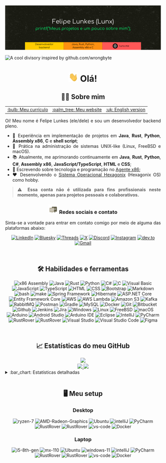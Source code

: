 
[![Cabeçalho](https://raw.githubusercontent.com/felipenlunkes/felipenlunkes/master/img/header.pt.png "Minha página")](https://lunx.me)

<!--
<div align="center">
  
[![](https://img.shields.io/badge/Code-x86_Assembly-informational?style=flat&logo=assembly&logoColor=white&color=2bbc8a)](https://github.com/felipenlunkes)
[![](https://img.shields.io/badge/Code-Java-informational?style=flat&logo=openjdk&logoColor=white&color=2bbc8a)](https://github.com/felipenlunkes)
[![](https://img.shields.io/badge/Code-Rust-informational?style=flat&logo=rust&logoColor=white&color=2bbc8a)](https://github.com/felipenlunkes)
[![](https://img.shields.io/badge/Code-C_Sharp-informational?style=flat&logo=.net&logoColor=white&color=2bbc8a)](https://github.com/felipenlunkes)
[![](https://img.shields.io/badge/Code-Python-informational?style=flat&logo=python&logoColor=white&color=2bbc8a)](https://github.com/felipenlunkes)
[![](https://img.shields.io/badge/Code-C-informational?style=flat&logo=c&logoColor=white&color=2bbc8a)](https://github.com/felipenlunkes)
[![](https://img.shields.io/badge/Code-Shel_Script-informational?style=flat&logo=gnu-bash&logoColor=white&color=2bbc8a)](https://github.com/felipenlunkes)
[![](https://img.shields.io/badge/Code-Visual_Basic-informational?style=flat&logo=.net&logoColor=white&color=2bbc8a)](https://github.com/felipenlunkes)
[![](https://img.shields.io/badge/Code-Markdown-informational?style=flat&logo=markdown&logoColor=white&color=2bbc8a)](https://github.com/felipenlunkes)
[![](https://img.shields.io/badge/Code-Make-informational?style=flat&logo=cmake&logoColor=white&color=2bbc8a)](https://github.com/felipenlunkes)
[![](https://img.shields.io/badge/Tool-Docker-informational?style=flat&logo=docker&logoColor=white&color=2bbc8a)](https://github.com/felipenlunkes)
[![](https://img.shields.io/badge/Tool-QEMU-informational?style=flat&logo=qemu&logoColor=white&color=2bbc8a)](https://github.com/felipenlunkes)
[![](https://img.shields.io/badge/DB-MySQL-informational?style=flat&logo=mysql&logoColor=white&color=2bbc8a)](https://github.com/felipenlunkes)
[![](https://img.shields.io/badge/OS-Linux-informational?style=flat&logo=linux&logoColor=white&color=2bbc8a)](https://github.com/felipenlunkes)
[![](https://img.shields.io/badge/OS-FreeBSD-informational?style=flat&logo=freebsd&logoColor=white&color=2bbc8a)](https://github.com/felipenlunkes)
[![](https://img.shields.io/badge/OS-macOS-informational?style=flat&logo=macos&logoColor=white&color=2bbc8a)](https://github.com/felipenlunkes)
[![](https://img.shields.io/badge/OS-Windows-informational?style=flat&logo=windows&logoColor=white&color=2bbc8a)](https://github.com/felipenlunkes)
[![](https://img.shields.io/badge/Arduino-Arduino-informational?style=flat&logo=arduino&logoColor=white&color=2bbc8a)](https://github.com/felipenlunkes)

</div>
-->

![A cool divisory inspired by github.com/wrongbyte](https://i.imgur.com/waxVImv.png)

<div align="center">

# [<img src="https://github.com/felipenlunkes/felipenlunkes/blob/main/img/wave.gif" width="30px" height="30px"/>]() Olá!

## :technologist: Sobre mim

</div>

<div align="justify">

<table align="center">
<tr>
<td><a href="https://cv.lunx.me/resume.pt">:bulb: Meu currículo </a></td>
<td><a href="https://lunx.me">:palm_tree: Meu website </a></td>
<td><a href="https://github.com/felipenlunkes/felipenlunkes/blob/main/README.md">:uk: English version </a></td>
</tr>
</table>

Oi! Meu nome é Felipe Lunkes (ele/dele) e sou um desenvolvedor backend pleno.

* :abacus: Experiência em implementação de projetos em **Java**, **Rust**, **Python**, **Assembly x86**, **C** e **shell script**;
* :seedling: Prática na administração de sistemas UNIX-like (Linux, FreeBSD e macOS).
* :books: Atualmente, me aprimorando continuamente em **Java**, **Rust**, **Python**, **C#**, **Assembly x86**, **JavaScript/TypeScript**, **HTML** e **CSS**;
* :newspaper: Escrevendo sobre tecnologia e programação no [Agente x86](https://blog.lunx.me);
* :heart: Desenvolvendo o [Sistema Operacional Hexagonix](https://github.com/hexagonix) (Hexagonix OS) como hobby.

> :warning: **Essa conta não é utilizada para fins profissionais neste momento, apenas para projetos pessoais e colaborativos.**

</div>

<div align="center">

### [<img src="https://raw.githubusercontent.com/felipenlunkes/felipenlunkes/master/img/message.gif" width="30px" height="30px"/>]() Redes sociais e contato

</div>

<div align="justify">

Sinta-se a vontade para entrar em contato comigo por meio de alguma das plataformas abaixo:

</div>

<div align="center">

[![LinkedIn](https://img.shields.io/badge/LinkedIn-0A66C2?style=for-the-badge&logo=LinkedIn&logoColor=white)](https://www.linkedin.com/in/felipelunkes/)
[![Bluesky](https://img.shields.io/badge/Bluesky-0285FF?style=for-the-badge&logo=bluesky&logoColor=white)](https://bsky.app/profile/lunx.me)
[![Threads](https://img.shields.io/badge/Threads-000000?style=for-the-badge&logo=threads&logoColor=white)](https://www.threads.net/@lunx8086)
[![X](https://img.shields.io/badge/X-000000?style=for-the-badge&logo=X&logoColor=white)](https://www.twitter.com/lunx8086/)
[![Discord](https://img.shields.io/badge/Discord-5865F2?style=for-the-badge&logo=discord&logoColor=white)](http://discordapp.com/users/lunx8086)
[![Instagram](https://img.shields.io/badge/Instagram-E4405F?style=for-the-badge&logo=instagram&logoColor=white)](https://www.instagram.com/lunx8086/)
[![dev.to](https://img.shields.io/badge/Dev.to-0A0A0A?style=for-the-badge&logo=DevdotTo&logoColor=white)](https://dev.to/lunx8086)
[![Gmail](https://img.shields.io/badge/Gmail-EA4335?style=for-the-badge&logo=gmail&logoColor=white)](mailto:felipenldev@gmail.com)
  
</div>

<!-- Vai funcionar como <!-- Vai funcionar como <hr> -->

<img src="https://i.imgur.com/waxVImv.png" width="100%" height="2px" />

<div align="center">
  
## :hammer_and_wrench: Habilidades e ferramentas

![x86 Assembly](https://img.shields.io/badge/Assembly-F57842?style=for-the-badge&logo=assembly&logoColor=white)
![Java](https://img.shields.io/badge/Java-ED8B00?style=for-the-badge&logo=openjdk&logoColor=white)
![Rust](https://img.shields.io/badge/Rust-B7410E?style=for-the-badge&logo=rust&logoColor=white)
![Python](https://img.shields.io/badge/Python-8419D1?style=for-the-badge&logo=python&logoColor=white)
![C#](https://img.shields.io/badge/C_Sharp-512BD4?style=for-the-badge&logo=.net&logoColor=white)
![C](https://img.shields.io/badge/C-F5b342?style=for-the-badge&logo=c&logoColor=black)
![Visual Basic](https://img.shields.io/badge/Visual_Basic-5334ED?style=for-the-badge&logo=.net&logoColor=white)
![JavaScript](https://img.shields.io/badge/JavaScript-F7DF1E?style=for-the-badge&logo=javascript&logoColor=black)
![TypeScript](https://img.shields.io/badge/TypeScript-F5b342?style=for-the-badge&logo=typescript&logoColor=black)
![HTML](https://img.shields.io/badge/HTML-E34F26?style=for-the-badge&logo=html5&logoColor=white)
![CSS](https://img.shields.io/badge/CSS-1572B6?style=for-the-badge&logo=css&logoColor=white)
![Bootstrap](https://img.shields.io/badge/Bootstrap-563D7C?style=for-the-badge&logo=bootstrap&logoColor=white)
![Markdown](https://img.shields.io/badge/Markdown-000000?style=for-the-badge&logo=markdown&logoColor=white)
![bash](https://img.shields.io/badge/Shell_Script-118515?style=for-the-badge&logo=gnu-bash&logoColor=white)
![make](https://img.shields.io/badge/Make-0077B5?style=for-the-badge&logo=cmake&logoColor=white)
![Spring Framework](https://img.shields.io/badge/Spring-6DB33F?style=for-the-badge&logo=spring&logoColor=white)
![Hibernate](https://img.shields.io/badge/Hibernate-59666C?style=for-the-badge&logo=hibernate&logoColor=white)
![ASP.NET Core](https://img.shields.io/badge/ASP.NET_Core-FE5F50?style=for-the-badge&logo=.net&logoColor=white)
![Entity Framework Core](https://img.shields.io/badge/Entity_Framework_Core-A22846?style=for-the-badge&logo=.net&logoColor=white)
![AWS](https://img.shields.io/badge/AWS-232F3E?style=for-the-badge&logo=amazonwebservices&logoColor=white)
![AWS Lambda](https://img.shields.io/badge/AWS_Lambda-FF9900?style=for-the-badge&logo=awslambda&logoColor=white)
![Amazon S3](https://img.shields.io/badge/Amazon_S3-569A31?style=for-the-badge&logo=amazons3&logoColor=white)
![Kafka](https://img.shields.io/badge/Kafka-231F20?style=for-the-badge&logo=apachekafka&logoColor=white)
![RabbitMQ](https://img.shields.io/badge/RabbitMQ-FF6600?style=for-the-badge&logo=rabbitmq&logoColor=white)
![Postman](https://img.shields.io/badge/Postman-FF6C37?style=for-the-badge&logo=postman&logoColor=white)
![Gradle](https://img.shields.io/badge/Gradle-02303A?style=for-the-badge&logo=gradle&logoColor=white)
![MySQL](https://img.shields.io/badge/MySQL-00000F?style=for-the-badge&logo=mysql&logoColor=white)
![Docker](https://img.shields.io/badge/Docker-2496ED?style=for-the-badge&logo=docker&logoColor=white)
![Git](https://img.shields.io/badge/GIT-E44C30?style=for-the-badge&logo=git&logoColor=white)
![Bitbucket](https://img.shields.io/badge/Bitbucket-0747a6?style=for-the-badge&logo=bitbucket&logoColor=white)
![Github](https://img.shields.io/badge/GitHub-8117EB?style=for-the-badge&logo=github&logoColor=white)
![Jenkins](https://img.shields.io/badge/Jenkins-D24939?style=for-the-badge&logo=Jenkins&logoColor=white)
![Jira](https://img.shields.io/badge/Jira-0052CC?style=for-the-badge&logo=Jira&logoColor=white)
![Windows](https://img.shields.io/badge/Windows_NT-0078D6?style=for-the-badge&logo=windows&logoColor=white)
![Linux](https://img.shields.io/badge/Linux-FCC624?style=for-the-badge&logo=linux&logoColor=black)
![FreeBSD](https://img.shields.io/badge/freeBSD-DE2218?style=for-the-badge&logo=freebsd&logoColor=white)
![macOS](https://img.shields.io/badge/mac_os-000000?style=for-the-badge&logo=apple&logoColor=white)
![Arduino](https://img.shields.io/badge/Arduino-E4405F?style=for-the-badge&logo=arduino&logoColor=white)
![Android Studio](https://img.shields.io/badge/Android_Studio-3DDC84?style=for-the-badge&logo=android-studio&logoColor=white)
![Arduino IDE](https://img.shields.io/badge/Arduino_IDE-00979D?style=for-the-badge&logo=arduino&logoColor=white)
![Eclipse](https://img.shields.io/badge/Eclipse-2C2255?style=for-the-badge&logo=eclipse&logoColor=white)
![IntelliJ](https://img.shields.io/badge/IntelliJ_IDEA-000000.svg?style=for-the-badge&logo=intellij-idea&logoColor=white)
![PyCharm](https://img.shields.io/badge/PyCharm-000000.svg?style=for-the-badge&logo=pycharm&logoColor=white)
![RustRover](https://img.shields.io/badge/Rider-000000.svg?style=for-the-badge&logo=rider&logoColor=white)
![RustRover](https://img.shields.io/badge/Rust_Rover-000000.svg?style=for-the-badge&logo=jetbrains&logoColor=white)
![Visual Studio](https://img.shields.io/badge/Visual_Studio-5C2D91?style=for-the-badge&logo=.net&logoColor=white)
![Visual Studio Code](https://img.shields.io/badge/Visual_Studio_Code-007ACC?style=for-the-badge&logo=vscode&logoColor=white)
![Figma](https://img.shields.io/badge/Figma-F24E1E?style=for-the-badge&logo=figma&logoColor=white)

<!--
![Habilidades e ferramentas](https://skillicons.dev/icons?i=java,rust,cs,py,c,js,ts,html,css,dotnet,md,cmake,bash,bootstrap,nodejs,npm,spring,hibernate,arch,arduino,bsd,debian,linux,mint,ubuntu,plan9,windows,androidstudio,clion,eclipse,idea,pycharm,rider,vscode,webstorm,mysql,docker,kafka,redis,postman,aws,azure,gradle,git,github,bitbucket,jenkins,figma)
-->

</div>

<!-- Vai funcionar como <hr> -->

<img src="https://i.imgur.com/waxVImv.png" width="100%" height="2px" />

<div align="center">
  
## :chart_with_upwards_trend: Estatísticas do meu GitHub

</div>
  
<div align="center">

<a href="https://github.com/felipenlunkes#chart_with_upwards_trend-github-stats">
<img src="https://github-profile-trophy.vercel.app/?username=felipenlunkes&row=2&column=5&margin-h=4&theme=darkhub&count_private=true&margin-w=2&no-frame=true">
</a>

<br>

<a href="https://github.com/felipenlunkes/felipenlunkes/blob/main/README.pt.md#chart_with_upwards_trend-estat%C3%ADsticas-do-meu-github&PAT_1">
<img height="180em" src="https://github-readme-stats.vercel.app/api?username=felipenlunkes&show_icons=true&theme=tokyonight&bg_color=0D1117&show_icons=true&hide_border=false&count_private=true&custom_title=Estatísticas%20de%20felipenlunkes&locale=pt-BR&PAT_1">
</a>

<!-- Vamos excluir repositórios que não são de minha autoria, como o TROPIX-->

<a href="https://github.com/felipenlunkes/felipenlunkes/blob/main/README.pt.md#chart_with_upwards_trend-estat%C3%ADsticas-do-meu-github">
<img height="180em" src="https://github-readme-stats.vercel.app/api/top-langs/?username=felipenlunkes&theme=tokyonight&layout=compact&bg_color=0D1117&count_private=true&exclude_repo=TROPIX&langs_count=12&custom_title=Linguagens%20mais%20usadas&locale=pt-BR&PAT_1">
</a>

<br>

</div>

<details title="Estatísticas detalhadas" align='left'>
<br>
<summary align='left'>:bar_chart: Estatísticas detalhadas</summary>

<div align="center">

<!-- Desativado por enquanto - aparentemente, os serviços não funcionam mais

<a href="https://github.com/felipenlunkes/felipenlunkes/blob/main/README.pt.md#chart_with_upwards_trend-estat%C3%ADsticas-do-meu-github&PAT_1">
<img height="130em" src="https://github-readme-streak-stats.herokuapp.com/?user=felipenlunkes&theme=tokyonight&hide_border=true&count_private=true&include_all_commits=true&PAT_1">
</a>

-->

<a href="https://github.com/felipenlunkes/felipenlunkes/blob/main/README.pt.md#chart_with_upwards_trend-estat%C3%ADsticas-do-meu-github">
<img height="160em" src="https://github-profile-summary-cards.vercel.app/api/cards/profile-details?username=felipenlunkes&theme=tokyonight&count_private=true&PAT_1">
</a>

<a href="https://github.com/felipenlunkes/felipenlunkes/blob/main/README.pt.md#chart_with_upwards_trend-estat%C3%ADsticas-do-meu-github">
<img height="160em" src="http://github-profile-summary-cards.vercel.app/api/cards/productive-time?username=felipenlunkes&theme=tokyonight&utcOffset=-3&PAT_1">
</a>

<!-- Desativado por enquanto - aparentemente, os serviços não funcionam mais

<a href="https://github.com/felipenlunkes/felipenlunkes/blob/main/README.pt.md#chart_with_upwards_trend-estat%C3%ADsticas-do-meu-github">
<img height="180em" src="https://github-readme-activity-graph.cyclic.app/graph?username=felipenlunkes&custom_title=Atividade%20de%20Felipe%20Lunkes%20no%20GitHub&theme=tokyonight&area=true&hide_border=true&PAT_1">
</a>

<img height="180em" src="https://activity-graph.herokuapp.com/graph?username=felipenlunkes&count_private=true&hide_border=false&theme=tokyonight&PAT_1">
 
-->

<!-- Aqui, as visitas ao meu perfil -->

[![](https://komarev.com/ghpvc/?username=felipenlunkes&color=F57842&label=Visitas+ao+perfil&style=for-the-badge)](https://github.com/felipenlunkes)

</div>

</details>
  
<!-- Vai funcionar como <hr> -->

<img src="https://i.imgur.com/waxVImv.png" width="100%" height="2px" />

<div align="center">
  
## :desktop_computer: Meu setup

</div>

<div align="center">

### Desktop 

![ryzen-7](https://img.shields.io/badge/AMD-Ryzen_7-ED1C24?style=for-the-badge&logo=amd&logoColor=white)
![AMD-Radeon-Graphics](https://img.shields.io/badge/Radeon-Radeon_Graphics-ED1C24?style=for-the-badge&logo=amd&logoColor=white)
![Ubuntu](https://img.shields.io/badge/Ubuntu-E95420?style=for-the-badge&logo=ubuntu&logoColor=white)
![intelliJ](https://img.shields.io/badge/IntelliJ_IDEA-000000.svg?style=for-the-badge&logo=intellij-idea&logoColor=white)
![PyCharm](https://img.shields.io/badge/PyCharm-000000.svg?style=for-the-badge&logo=pycharm&logoColor=white)
![RustRover](https://img.shields.io/badge/Rider-000000.svg?style=for-the-badge&logo=rider&logoColor=white)
![RustRover](https://img.shields.io/badge/Rust_Rover-000000.svg?style=for-the-badge&logo=jetbrains&logoColor=white)
![vs-code](https://img.shields.io/badge/Visual_Studio_Code-007ACC?style=for-the-badge&logo=visual-studio-code&logoColor=white)
![Docker](https://img.shields.io/badge/docker-%230db7ed.svg?style=for-the-badge&logo=docker&logoColor=white)

</div>

<div align="center">

### Laptop

![i5-8th-gen](https://img.shields.io/badge/Intel-Core_i5_8th-0071C5?style=for-the-badge&logo=intel&logoColor=white)
![mx-110](https://img.shields.io/badge/NVIDIA-MX110-76B900?style=for-the-badge&logo=nvidia&logoColor=white)
![Ubuntu](https://img.shields.io/badge/Ubuntu-E95420?style=for-the-badge&logo=ubuntu&logoColor=white)
![windows-11](https://img.shields.io/badge/Windows_11-0078D6?style=for-the-badge&logo=windows&logoColor=white)
![intelliJ](https://img.shields.io/badge/IntelliJ_IDEA-000000.svg?style=for-the-badge&logo=intellij-idea&logoColor=white)
![PyCharm](https://img.shields.io/badge/PyCharm-000000.svg?style=for-the-badge&logo=pycharm&logoColor=white)
![RustRover](https://img.shields.io/badge/Rider-000000.svg?style=for-the-badge&logo=rider&logoColor=white)
![RustRover](https://img.shields.io/badge/Rust_Rover-000000.svg?style=for-the-badge&logo=jetbrains&logoColor=white)
![vs-code](https://img.shields.io/badge/Visual_Studio_Code-007ACC?style=for-the-badge&logo=visual-studio-code&logoColor=white)
![Docker](https://img.shields.io/badge/docker-%230db7ed.svg?style=for-the-badge&logo=docker&logoColor=white)

</div>

<!--

![AMD E1](https://img.shields.io/badge/AMD-E1-ED1C24?style=for-the-badge&logo=amd&logoColor=white)
![Radeon 8210](https://img.shields.io/badge/AMD-Radeon_HD_8210-ED1C24?style=for-the-badge&logo=amd&logoColor=white)
![FreeBSD](https://img.shields.io/badge/freeBSD-DE2218?style=for-the-badge&logo=freebsd&logoColor=white)
![Pop!_OS](https://img.shields.io/badge/Pop!_OS-48B9C7?style=for-the-badge&logo=Pop!_OS&logoColor=white)
![vs-code](https://img.shields.io/badge/VS_Code-007ACC?style=for-the-badge&logo=Visual-Studio-Code&logoColor=white)

-->

<!--

<img src="https://i.imgur.com/waxVImv.png" width="100%" height="2px" />

<div align="center">

## :heavy_plus_sign: More

</div>

<div align="justify">
    
* <img src="https://raw.githubusercontent.com/felipenlunkes/felipenlunkes/master/img/Brasil.gif" width="25px" height="15px" /> [Versão em português](README.pt.md) (Portuguese version)

</div>

-->
